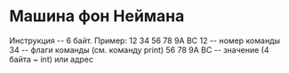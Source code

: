 # Машина фон Неймана

Инструкция -- 6 байт.
Пример: 12 34 56 78 9A BC
12 -- номер команды
34 -- флаги команды (см. команду print)
56 78 9A BC -- значение (4 байта ~ int) или адрес
